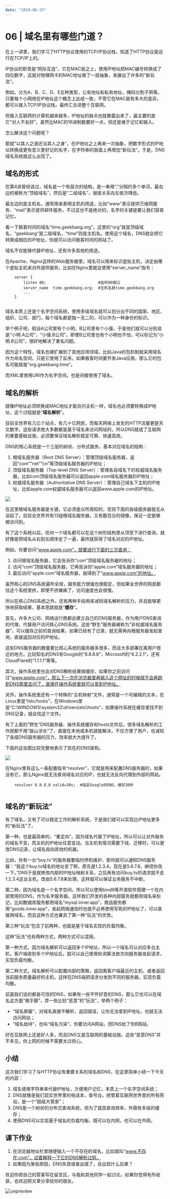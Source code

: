 ```yaml
---
date: "2019-06-23"
---  
```

      
# 06 | 域名里有哪些门道？
在上一讲里，我们学习了HTTP协议使用的TCP/IP协议栈，知道了HTTP协议是运行在TCP/IP上的。

IP协议的职责是“网际互连”，它在MAC层之上，使用IP地址把MAC编号转换成了四位数字，这就对物理网卡的MAC地址做了一层抽象，发展出了许多的“新玩法”。

例如，分为A、B、C、D、E五种类型，公有地址和私有地址，掩码分割子网等。只要每个小网络在IP地址这个概念上达成一致，不管它在MAC层有多大的差异，都可以接入TCP/IP协议栈，最终汇合进整个互联网。

但接入互联网的计算机越来越多，IP地址的缺点也就暴露出来了，最主要的是它“对人不友好”，虽然比MAC的16进制数要好一点，但还是难于记忆和输入。

怎么解决这个问题呢？

那就“以其人之道还治其人之身”，在IP地址之上再来一次抽象，把数字形式的IP地址转换成更有意义更好记的名字，在字符串的层面上再增加“新玩法”。于是，DNS域名系统就这么出现了。

## 域名的形式

在第4讲曾经说过，域名是一个有层次的结构，是一串用“.”分隔的多个单词，最右边的被称为“顶级域名”，然后是“二级域名”，层级关系向左依次降低。

最左边的是主机名，通常用来表明主机的用途，比如“www”表示提供万维网服务、“mail”表示提供邮件服务，不过这也不是绝对的，名字的关键是要让我们容易记忆。

<!-- [[[read_end]]] -->

看一下极客时间的域名“time.geekbang.org”，这里的“org”就是顶级域名，“geekbang”是二级域名，“time”则是主机名。使用这个域名，DNS就会把它转换成相应的IP地址，你就可以访问极客时间的网站了。

域名不仅能够代替IP地址，还有许多其他的用途。

在Apache、Nginx这样的Web服务器里，域名可以用来标识虚拟主机，决定由哪个虚拟主机来对外提供服务，比如在Nginx里就会使用“server\_name”指令：

```
    server {
        listen 80;                       #监听80端口
        server_name  time.geekbang.org;  #主机名是time.geekbang.org
        ...
    }
    

```

域名本质上还是个名字空间系统，使用多级域名就可以划分出不同的国家、地区、组织、公司、部门，每个域名都是独一无二的，可以作为一种身份的标识。

举个例子吧，假设A公司里有个小明，B公司里有个小强，于是他们就可以分别说是“小明.A公司”，“小强.B公司”，即使B公司里也有个小明也不怕，可以标记为“小明.B公司”，很好地解决了重名问题。

因为这个特性，域名也被扩展到了其他应用领域，比如Java的包机制就采用域名作为命名空间，只是它使用了反序。如果极客时间要开发Java应用，那么它的包名可能就是“org.geekbang.time”。

而XML里使用URI作为名字空间，也是间接使用了域名。

## 域名的解析

就像IP地址必须转换成MAC地址才能访问主机一样，域名也必须要转换成IP地址，这个过程就是“**域名解析**”。

目前全世界有几亿个站点，有几十亿网民，而每天网络上发生的HTTP流量更是天文数字。这些请求绝大多数都是基于域名来访问网站的，所以DNS就成了互联网的重要基础设施，必须要保证域名解析稳定可靠、快速高效。

DNS的核心系统是一个三层的树状、分布式服务，基本对应域名的结构：

1.  根域名服务器（Root DNS Server）：管理顶级域名服务器，返回“com”“net”“cn”等顶级域名服务器的IP地址；
2.  顶级域名服务器（Top-level DNS Server）：管理各自域名下的权威域名服务器，比如com顶级域名服务器可以返回apple.com域名服务器的IP地址；
3.  权威域名服务器（Authoritative DNS Server）：管理自己域名下主机的IP地址，比如apple.com权威域名服务器可以返回www.apple.com的IP地址。

![](/images/详解http/02.破冰篇/resourceimage6bf26b020454987543efdd1cf6ddec784bf2.png)

在这里根域名服务器是关键，它必须是众所周知的，否则下面的各级服务器就无从谈起了。目前全世界共有13组根域名服务器，又有数百台的镜像，保证一定能够被访问到。

有了这个系统以后，任何一个域名都可以在这个树形结构里从顶至下进行查询，就好像是把域名从右到左顺序走了一遍，最终就获得了域名对应的IP地址。

例如，你要访问“www.apple.com”，就要进行下面的三次查询：

1.  访问根域名服务器，它会告诉你“com”顶级域名服务器的地址；
2.  访问“com”顶级域名服务器，它再告诉你“apple.com”域名服务器的地址；
3.  最后访问“apple.com”域名服务器，就得到了“www.apple.com”的地址。

虽然核心的DNS系统遍布全球，服务能力很强也很稳定，但如果全世界的网民都往这个系统里挤，即使不挤瘫痪了，访问速度也会很慢。

所以在核心DNS系统之外，还有两种手段用来减轻域名解析的压力，并且能够更快地获取结果，基本思路就是“**缓存**”。

首先，许多大公司、网络运行商都会建立自己的DNS服务器，作为用户DNS查询的代理，代替用户访问核心DNS系统。这些“野生”服务器被称为“非权威域名服务器”，可以缓存之前的查询结果，如果已经有了记录，就无需再向根服务器发起查询，直接返回对应的IP地址。

这些DNS服务器的数量要比核心系统的服务器多很多，而且大多部署在离用户很近的地方。比较知名的DNS有Google的“8.8.8.8”，Microsoft的“4.2.2.1”，还有CloudFlare的“1.1.1.1”等等。

其次，操作系统里也会对DNS解析结果做缓存，如果你之前访问过“www.apple.com”，那么下一次在浏览器里再输入这个网址的时候就不会再跑到DNS那里去问了，直接在操作系统里就可以拿到IP地址。

另外，操作系统里还有一个特殊的“主机映射”文件，通常是一个可编辑的文本，在Linux里是“/etc/hosts”，在Windows里是“C:\\WINDOWS\\system32\\drivers\\etc\\hosts”，如果操作系统在缓存里找不到DNS记录，就会找这个文件。

有了上面的“野生”DNS服务器、操作系统缓存和hosts文件后，很多域名解析的工作就都不用“跋山涉水”了，直接在本地或本机就能解决，不仅方便了用户，也减轻了各级DNS服务器的压力，效率就大大提升了。

下面的这张图比较完整地表示了现在的DNS架构。

![](/images/详解http/02.破冰篇/resourceimagee5ace51df3245609880641043af65bba94ac.png)

在Nginx里有这么一条配置指令“resolver”，它就是用来配置DNS服务器的，如果没有它，那么Nginx就无法查询域名对应的IP，也就无法反向代理到外部的网站。

```
    resolver 8.8.8.8 valid=30s;  #指定Google的DNS，缓存30秒
    

```

## 域名的“新玩法”

有了域名，又有了可以稳定工作的解析系统，于是我们就可以实现比IP地址更多的“新玩法”了。

第一种，也是最简单的，“重定向”。因为域名代替了IP地址，所以可以让对外服务的域名不变，而主机的IP地址任意变动。当主机有情况需要下线、迁移时，可以更改DNS记录，让域名指向其他的机器。

比如，你有一台“buy.tv”的服务器要临时停机维护，那你就可以通知DNS服务器：“我这个buy.tv域名的地址变了啊，原先是1.2.3.4，现在是5.6.7.8，麻烦你改一下。”DNS于是就修改内部的IP地址映射关系，之后再有访问buy.tv的请求就不走1.2.3.4这台主机，改由5.6.7.8来处理，这样就可以保证业务服务不中断。

第二种，因为域名是一个名字空间，所以可以使用bind9等开源软件搭建一个在内部使用的DNS，作为名字服务器。这样我们开发的各种内部服务就都用域名来标记，比如数据库服务都用域名“mysql.inner.app”，商品服务都用“goods.inner.app”，发起网络通信时也就不必再使用写死的IP地址了，可以直接用域名，而且这种方式也兼具了第一种“玩法”的优势。

第三种“玩法”包含了前两种，也就是基于域名实现的负载均衡。

这种“玩法”也有两种方式，两种方式可以混用。

第一种方式，因为域名解析可以返回多个IP地址，所以一个域名可以对应多台主机，客户端收到多个IP地址后，就可以自己使用轮询算法依次向服务器发起请求，实现负载均衡。

第二种方式，域名解析可以配置内部的策略，返回离客户端最近的主机，或者返回当前服务质量最好的主机，这样在DNS端把请求分发到不同的服务器，实现负载均衡。

前面我们说的都是可信的DNS，如果有一些不怀好意的DNS，那么它也可以在域名这方面“做手脚”，弄一些比较“恶意”的“玩法”，举两个例子：

* “域名屏蔽”，对域名直接不解析，返回错误，让你无法拿到IP地址，也就无法访问网站；
* “域名劫持”，也叫“域名污染”，你要访问A网站，但DNS给了你B网站。

好在互联网上还是好人多，而且DNS又是互联网的基础设施，这些“恶意DNS”并不多见，你上网的时候不需要太过担心。

## 小结

这次我们学习了与HTTP协议有重要关系的域名和DNS，在这里简单小结一下今天的内容：

1.  域名使用字符串来代替IP地址，方便用户记忆，本质上一个名字空间系统；
2.  DNS就像是我们现实世界里的电话本、查号台，统管着互联网世界里的所有网站，是一个“超级大管家”；
3.  DNS是一个树状的分布式查询系统，但为了提高查询效率，外围有多级的缓存；
4.  使用DNS可以实现基于域名的负载均衡，既可以在内网，也可以在外网。

## 课下作业

1.  在浏览器地址栏里随便输入一个不存在的域名，比如就叫“www.不存在.com”，试着解释一下它的DNS解析过程。
2.  如果因为某些原因，DNS失效或者出错了，会出现什么后果？

欢迎你把自己的答案写在留言区，与我和其他同学一起讨论。如果你觉得有所收获，也欢迎把文章分享给你的朋友。

![unpreview](/images/详解http/02.破冰篇/resourceimage78367838e0e705864ddfeacc79e0aeb8f236.png)